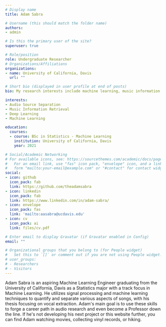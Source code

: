 ```yaml
---
# Display name
title: Adam Sabra

# Username (this should match the folder name)
authors:
- admin

# Is this the primary user of the site?
superuser: true

# Role/position
role: Undergraduate Researcher
# Organizations/Affiliations
organizations:
- name: University of California, Davis
  url: ""

# Short bio (displayed in user profile at end of posts)
bio: My research interests include machine learning, music information retrieval, and audio source separation.

interests:
- Audio Source Separation
- Music Information Retrieval
- Deep Learning
- Machine Learning

education:
  courses:
  - course: BSc in Statistics - Machine Learning
    institution: University of California, Davis
    year: 2021

# Social/Academic Networking
# For available icons, see: https://sourcethemes.com/academic/docs/page-builder/#icons
#   For an email link, use "fas" icon pack, "envelope" icon, and a link in the
#   form "mailto:your-email@example.com" or "#contact" for contact widget.
social:
- icon: github
  icon_pack: fab
  link: https://github.com/theadamsabra
- icon: linkedin
  icon_pack: fab
  link: https://www.linkedin.com/in/adam-sabra/
- icon: envelope
  icon_pack: fas
  link: 'mailto:aasabra@ucdavis.edu'
- icon: cv
  icon_pack: ai
  link: files/cv.pdf

# Enter email to display Gravatar (if Gravatar enabled in Config)
email: ""

# Organizational groups that you belong to (for People widget)
#   Set this to `[]` or comment out if you are not using People widget.
# user_groups:
# - Researchers
# - Visitors
---
```


Adam Sabra is an aspiring Machine Learning Engineer graduating from the University of California, Davis as a Statistics major with a track focus in Machine Learning. He utilizes signal processing and machine learning techniques to quantify and separate various aspects of songs, with his thesis focusing on vocal extraction. Adam's main goal is to use these skills to forge a career path in audio research and even become a Professor down the line. If he's not developing his next project or this website further, you can find Adam watching movies, collecting vinyl records, or hiking.
